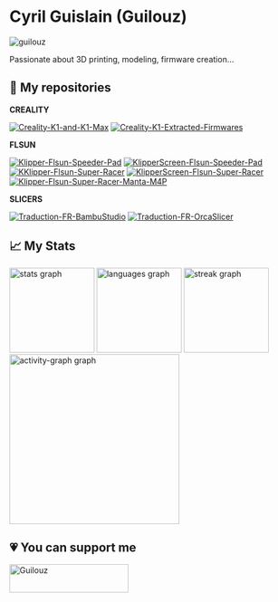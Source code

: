 # Cyril Guislain (Guilouz)

<p align="left"> <img src="https://komarev.com/ghpvc/?username=guilouz&label=Profile%20views&color=0e75b6&style=flat" alt="guilouz" /> </p>

Passionate about 3D printing, modeling, firmware creation...

## :bookmark_tabs: My repositories

**CREALITY**

[![Creality-K1-and-K1-Max](https://github-readme-stats.vercel.app/api/pin/?username=Guilouz&repo=Creality-K1-and-K1-Max)](https://github.com/Guilouz/Creality-K1-and-K1-Max)
[![Creality-K1-Extracted-Firmwares](https://github-readme-stats.vercel.app/api/pin/?username=Guilouz&repo=Creality-K1-Extracted-Firmwares)](https://github.com/Guilouz/Creality-K1-Extracted-Firmwares)

**FLSUN**

[![Klipper-Flsun-Speeder-Pad](https://github-readme-stats.vercel.app/api/pin/?username=Guilouz&repo=Klipper-Flsun-Speeder-Pad)](https://github.com/Guilouz/Klipper-Flsun-Speeder-Pad)
[![KlipperScreen-Flsun-Speeder-Pad](https://github-readme-stats.vercel.app/api/pin/?username=Guilouz&repo=KlipperScreen-Flsun-Speeder-Pad)](https://github.com/Guilouz/KlipperScreen-Flsun-Speeder-Pad)
[![KKlipper-Flsun-Super-Racer](https://github-readme-stats.vercel.app/api/pin/?username=Guilouz&repo=Klipper-Flsun-Super-Racer)](https://github.com/Guilouz/Klipper-Flsun-Super-Racer)
[![KlipperScreen-Flsun-Super-Racer](https://github-readme-stats.vercel.app/api/pin/?username=Guilouz&repo=KlipperScreen-Flsun-Super-Racer)](https://github.com/Guilouz/KlipperScreen-Flsun-Super-Racer)
[![Klipper-Flsun-Super-Racer-Manta-M4P](https://github-readme-stats.vercel.app/api/pin/?username=Guilouz&repo=Klipper-Flsun-Super-Racer-Manta-M4P)](https://github.com/Guilouz/Klipper-Flsun-Super-Racer-Manta-M4P)

**SLICERS**

[![Traduction-FR-BambuStudio](https://github-readme-stats.vercel.app/api/pin/?username=Guilouz&repo=Traduction-FR-BambuStudio)](https://github.com/Guilouz/Traduction-FR-BambuStudio)
[![Traduction-FR-OrcaSlicer](https://github-readme-stats.vercel.app/api/pin/?username=Guilouz&repo=Traduction-FR-OrcaSlicer)](https://github.com/Guilouz/Traduction-FR-OrcaSlicer)

## :chart_with_upwards_trend: My Stats

<div align="left">
  <img src="https://github-readme-stats.vercel.app/api?username=Guilouz&hide_title=false&hide_rank=false&show_icons=true&include_all_commits=true&count_private=true&disable_animations=false&theme=default&locale=en&hide_border=true&order=1&custom_title=GiHub%20Stats" height="150" alt="stats graph"  />
  <img src="https://github-readme-stats.vercel.app/api/top-langs?username=Guilouz&locale=en&hide_title=false&layout=donut&card_width=320&langs_count=5&theme=default&hide_border=true&order=2" height="150" alt="languages graph"  />
  <img src="https://streak-stats.demolab.com?user=Guilouz&locale=en&mode=weekly&theme=default&hide_border=true&border_radius=5&order=3" height="150" alt="streak graph"  />
  <img src="https://github-readme-activity-graph.vercel.app/graph?username=Guilouz&radius=16&theme=github-light&area=true&order=5&custom_title=Contribution%20Graph&hide_border=true" height="300" alt="activity-graph graph"  />
</div>

## :heartpulse: You can support me
<p><a href="https://ko-fi.com/Guilouz"> <img align="left" src="https://cdn.ko-fi.com/cdn/kofi3.png?v=3" height="50" width="210" alt="Guilouz" /></a></p>
